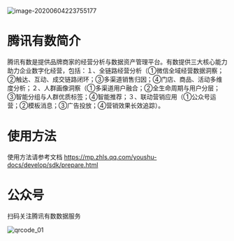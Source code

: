 ![image-20200604223755177](https://mp.zhls.qq.com/sdk/img/WechatIMG196.jpeg)

# 腾讯有数简介

腾讯有数是提供品牌商家的经营分析与数据资产管理平台。有数提供三大核心能力助力企业数字化经营，包括：１、全链路经营分析（①微信全域经营数据洞察；②触达、互动、成交链路闭环；③多渠道销售归因；④门店、商品、活动多维度分析；２、人群画像洞察（①多渠道用户融合；②全生命周期与用户分层；③智能分组与人群优质标签；④智能推荐；３、联动营销应用（①公众号运营；②模板消息；③广告投放；④营销效果长效追踪）。



# 使用方法

使用方法请参考文档 https://mp.zhls.qq.com/youshu-docs/develop/sdk/prepare.html



# 公众号

扫码关注腾讯有数数据服务

![qrcode_01](https://img.zhls.qq.com/0/c1e48dd5056243908213d3ddbefe1d20.jpg)
